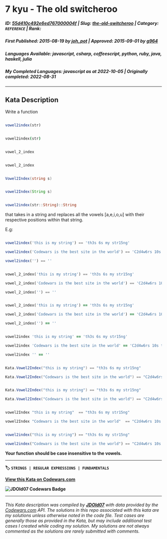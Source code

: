 # 7 kyu - The old switcheroo

##### **ID**: [55d410c492e6ed767000004f](https://www.codewars.com/kata/55d410c492e6ed767000004f) | **Slug**: [the-old-switcheroo](https://www.codewars.com/kata/55d410c492e6ed767000004f) | **Category**: `REFERENCE` | **Rank**: <span style="color:white">7 kyu</span>

##### **First Published**: 2015-08-19 ***by*** [joh_pot](https://www.codewars.com/users/joh_pot) | **Approved**: 2015-09-01 ***by*** [g964](https://www.codewars.com/users/g964)

##### **Languages Available**: javascript, csharp, coffeescript, python, ruby, java, haskell, julia

##### **My Completed Languages**: javascript ***as at*** 2022-10-05 | **Originally completed**: 2022-08-31

---

## Kata Description


Write a function 



```javascript

vowel2index(str)

```

```coffeescript

vowel2index(str)

```

```python

vowel_2_index

```

```ruby

vowel_2_index

```

```csharp

Vowel2Index(string s)

  ```

```java

vowel2Index(String s)

```

```julia

vowel2index(str::String)::String

```



that takes in a string and replaces all the vowels [a,e,i,o,u] with their respective positions within that string. <br/>

E.g: <br/>



```javascript

vowel2index('this is my string') == 'th3s 6s my str15ng'

vowel2index('Codewars is the best site in the world') == 'C2d4w6rs 10s th15 b18st s23t25 27n th32 w35rld'

vowel2index('') == ''

```

```python

vowel_2_index('this is my string') == 'th3s 6s my str15ng'

vowel_2_index('Codewars is the best site in the world') == 'C2d4w6rs 10s th15 b18st s23t25 27n th32 w35rld'

vowel_2_index('') == ''

```

```ruby

vowel_2_index('this is my string') == 'th3s 6s my str15ng'

vowel_2_index('Codewars is the best site in the world') == 'C2d4w6rs 10s th15 b18st s23t25 27n th32 w35rld'

vowel_2_index('') == ''

```

```coffeescript

vowel2index 'this is my string' == 'th3s 6s my str15ng'

vowel2index 'Codewars is the best site in the world' == 'C2d4w6rs 10s th15 b18st s23t25 27n th32 w35rld'

vowel2index '' == ''

```

```csharp

Kata.Vowel2Index("this is my string") == "th3s 6s my str15ng"

Kata.Vowel2Index("Codewars is the best site in the world") == "C2d4w6rs 10s th15 b18st s23t25 27n th32 w35rld"

```

```java

Kata.Vowel2Index("this is my string") == "th3s 6s my str15ng"

Kata.Vowel2Index("Codewars is the best site in the world") == "C2d4w6rs 10s th15 b18st s23t25 27n th32 w35rld"

```

```haskell

vowel2Index "this is my string"  == "th3s 6s my str15ng"

vowel2Index "Codewars is the best site in the world"  == "C2d4w6rs 10s th15 b18st s23t25 27n th32 w35rld"

```

```julia

vowel2index("this is my string") == "th3s 6s my str15ng"

vowel2index("Codewars is the best site in the world") == "C2d4w6rs 10s th15 b18st s23t25 27n th32 w35rld"

```

<b> Your function should be case insensitive to the vowels.



---


🏷 `STRINGS | REGULAR EXPRESSIONS | FUNDAMENTALS`


[View this Kata on Codewars.com](https://www.codewars.com/kata/55d410c492e6ed767000004f)

![](https://www.codewars.com/users/jdold07/badges/large "JDOld07 Codewars Badge")

---

###### *This Kata description was compiled by [**JDOld07**](https://tpstech.dev) with data provided by the [Codewars.com](https://www.codewars.com) API.  The solutions in this repo associated with this kata are my solutions unless otherwise noted in the code file.  Test cases are generally those as provided in the Kata, but may include additional test cases I created while coding my solution.  My solutions are not always commented as the solutions are rarely submitted with comments.*
